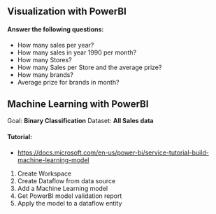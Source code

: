 ## Visualization with PowerBI

#### Answer the following questions:
- How many sales per year?
- How many sales in year 1990 per month?
- How many Stores?
- How many Sales per Store and the average prize?
- How many brands?
- Average prize for brands in month?

## Machine Learning with PowerBI

Goal: **Binary Classification** Dataset: **All Sales data**

#### Tutorial:

- https://docs.microsoft.com/en-us/power-bi/service-tutorial-build-machine-learning-model

1. Create Workspace
2. Create Dataflow from data source
3. Add a Machine Learning model
4. Get PowerBI model validation report
5. Apply the model to a dataflow entity
